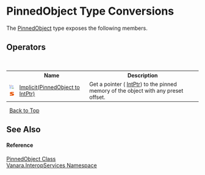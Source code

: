 # PinnedObject Type Conversions
 

The <a href="3abc84af-e0ca-028e-2605-1c8f2c515332">PinnedObject</a> type exposes the following members.


## Operators
&nbsp;<table><tr><th></th><th>Name</th><th>Description</th></tr><tr><td>![Public operator](media/puboperator.gif "Public operator")![Static member](media/static.gif "Static member")</td><td><a href="db4292b4-ce25-ed59-c71c-ac04a0a717bb">Implicit(PinnedObject to IntPtr)</a></td><td>
Get a pointer ( <a href="http://msdn2.microsoft.com/en-us/library/5he14kz8" target="_blank">IntPtr</a>) to the pinned memory of the object with any preset offset.</td></tr></table>&nbsp;
<a href="#pinnedobject-type-conversions">Back to Top</a>

## See Also


#### Reference
<a href="3abc84af-e0ca-028e-2605-1c8f2c515332">PinnedObject Class</a><br /><a href="46913109-b3e0-3b59-6f7f-071f8aa90bf0">Vanara.InteropServices Namespace</a><br />